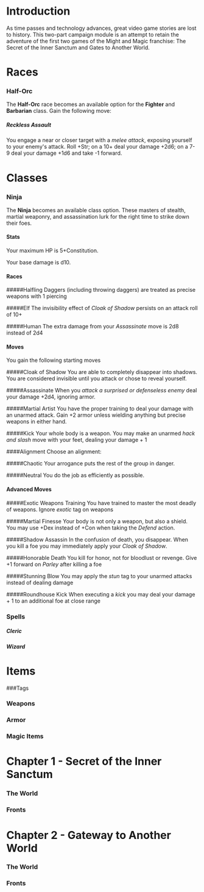 # Introduction

As time passes and technology advances, great video game stories are lost to history.  This two-part campaign module is an attempt to retain the adventure of the first two games of the Might and Magic franchise:  The Secret of the Inner Sanctum and Gates to Another World.  

# Races
### Half-Orc
The **Half-Orc** race becomes an available option for the **Fighter** and **Barbarian** class.  Gain the following move:
##### Reckless Assault
You engage a near or closer target with a *melee attack*, exposing yourself to your enemy's attack.  Roll +Str; on a 10+ deal your damage +2d6;  on a 7-9 deal your damage +1d6 and take -1 forward.
  
# Classes
### Ninja
The **Ninja** becomes an available class option.  These masters of stealth, martial weaponry, and assassination lurk for the right time to strike down their foes.

#### Stats
Your maximum HP is 5+Constitution.

Your base damage is d10.
#### Races
#####Halfling
Daggers (including throwing daggers) are treated as precise weapons with 1 piercing

#####Elf
The invisibility effect of *Cloak of Shadow* persists on an attack roll of 10+

#####Human
The extra damage from your *Assassinate* move is 2d8 instead of 2d4

#### Moves
You gain the following starting moves

#####Cloak of Shadow
You are able to completely disappear into shadows.  You are considered invisible until you attack or chose to reveal yourself. 

#####Assassinate
When you *attack a surprised or defenseless enemy* deal your damage +2d4, ignoring armor.

#####Martial Artist
You have the proper training to deal your damage with an unarmed attack. Gain +2 armor unless wielding anything but precise weapons in either hand.

#####Kick
Your whole body is a weapon.  You may make an unarmed *hack and slash* move with your feet, dealing your damage + 1

####Alignment
Choose an alignment:

#####Chaotic
Your arrogance puts the rest of the group in danger.

#####Neutral
You do the job as efficiently as possible.

#### Advanced Moves

#####Exotic Weapons Training 
You have trained to master the most deadly of weapons. Ignore *exotic* tag on weapons

#####Martial Finesse
Your body is not only a weapon, but also a shield. You may use +Dex instead of +Con when taking the *Defend* action.

#####Shadow Assassin
In the confusion of death, you disappear. When you kill a foe you may immediately apply your *Cloak of Shadow*.

#####Honorable Death
You kill for honor, not for bloodlust or revenge. Give +1 forward on *Parley* after killing a foe

#####Stunning Blow
You may apply the *stun* tag to your unarmed attacks instead of dealing damage

#####Roundhouse Kick
When executing a *kick* you may deal your damage + 1 to an additional foe at close range

### Spells
##### Cleric
##### Wizard
    
# Items
###Tags
### Weapons
### Armor
### Magic Items
  
# Chapter 1 - Secret of the Inner Sanctum
### The World
### Fronts

# Chapter 2 - Gateway to Another World
### The World
### Fronts
